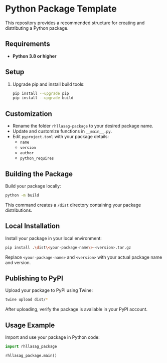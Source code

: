

# Python Package Template

This repository provides a recommended structure for creating and distributing a Python package.

## Requirements

- **Python 3.8 or higher**

## Setup

1. Upgrade pip and install build tools:

    ```bash
    pip install --upgrade pip
    pip install --upgrade build
    ```

## Customization

- Rename the folder `rhllasag-package` to your desired package name.
- Update and customize functions in `__main__.py`.
- Edit `pyproject.toml` with your package details:
    - `name`
    - `version`
    - `author`
    - `python_requires`

## Building the Package

Build your package locally:

```bash
python -m build
```

This command creates a `/dist` directory containing your package distributions.

## Local Installation

Install your package in your local environment:

```bash
pip install .\dist\<your-package-name\>-<version>.tar.gz
```

Replace `<your-package-name>` and `<version>` with your actual package name and version.

## Publishing to PyPI

Upload your package to PyPI using Twine:

```bash
twine upload dist/*
```

After uploading, verify the package is available in your PyPI account.

## Usage Example

Import and use your package in Python code:

```python
import rhllasag_package

rhllasag_package.main()
```
